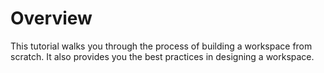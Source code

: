 # Overview
This tutorial walks you through the process of building a workspace from scratch. It also provides you the best practices in designing a workspace.